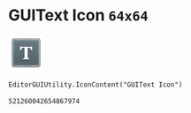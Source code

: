 # GUIText Icon `64x64`
<img src="/img/GUIText%20Icon.png" width=64 height=64>

``` CSharp
EditorGUIUtility.IconContent("GUIText Icon")
```
```
521260042654867974
```
